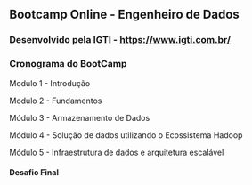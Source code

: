 ## Bootcamp Online - Engenheiro de Dados

### Desenvolvido pela IGTI - https://www.igti.com.br/


### Cronograma do BootCamp

Modulo 1 - Introdução

Modulo 2 - Fundamentos

Módulo 3 - Armazenamento de Dados

Módulo 4 - Solução de dados utilizando o Ecossistema Hadoop

Módulo 5 - Infraestrutura de dados e arquitetura escalável

#### Desafio Final



